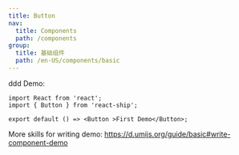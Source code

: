 ```yaml
---
title: Button
nav:
  title: Components
  path: /components
group:
  title: 基础组件
  path: /en-US/components/basic
---
```



ddd
Demo:

```tsx
import React from 'react';
import { Button } from 'react-ship';

export default () => <Button >First Demo</Button>;
```

More skills for writing demo: https://d.umijs.org/guide/basic#write-component-demo
